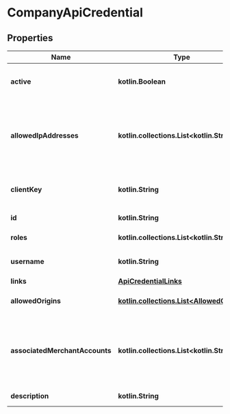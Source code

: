 
# CompanyApiCredential

## Properties
Name | Type | Description | Notes
------------ | ------------- | ------------- | -------------
**active** | **kotlin.Boolean** | Indicates if the API credential is enabled. Must be set to **true** to use the credential in your integration. | 
**allowedIpAddresses** | **kotlin.collections.List&lt;kotlin.String&gt;** | List of IP addresses from which your client can make requests.  If the list is empty, we allow requests from any IP. If the list is not empty and we get a request from an IP which is not on the list, you get a security error. | 
**clientKey** | **kotlin.String** | Public key used for [client-side authentication](https://docs.adyen.com/development-resources/client-side-authentication). The client key is required for Drop-in and Components integrations. | 
**id** | **kotlin.String** | Unique identifier of the API credential. | 
**roles** | **kotlin.collections.List&lt;kotlin.String&gt;** | List of [roles](https://docs.adyen.com/development-resources/api-credentials#roles-1) for the API credential. | 
**username** | **kotlin.String** | The name of the [API credential](https://docs.adyen.com/development-resources/api-credentials), for example **ws@Company.TestCompany**. | 
**links** | [**ApiCredentialLinks**](ApiCredentialLinks.md) |  |  [optional]
**allowedOrigins** | [**kotlin.collections.List&lt;AllowedOrigin&gt;**](AllowedOrigin.md) | List containing the [allowed origins](https://docs.adyen.com/development-resources/client-side-authentication#allowed-origins) linked to the API credential. |  [optional]
**associatedMerchantAccounts** | **kotlin.collections.List&lt;kotlin.String&gt;** | List of merchant accounts that the API credential has explicit access to.   If the credential has access to a company, this implies access to all merchant accounts and no merchants for that company will be included. |  [optional]
**description** | **kotlin.String** | Description of the API credential. |  [optional]



